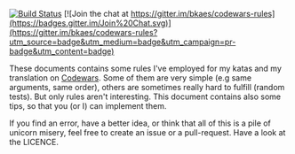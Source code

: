 [![Build Status](https://travis-ci.org/bkaes/codewars-rules.svg?branch=master)](https://travis-ci.org/bkaes/codewars-rules) [![Join the chat at https://gitter.im/bkaes/codewars-rules](https://badges.gitter.im/Join%20Chat.svg)](https://gitter.im/bkaes/codewars-rules?utm_source=badge&utm_medium=badge&utm_campaign=pr-badge&utm_content=badge) 

These documents contains some rules I've employed for my katas and my translation on [Codewars]. Some of them are very simple (e.g same arguments, same order), others are sometimes really hard to fulfill (random tests). But only rules aren't interesting. This document contains also some tips, so that you (or I) can implement them.

If you find an error, have a better idea, or think that all of this is a pile of unicorn misery, feel free to create an issue or a pull-request. Have a look at the LICENCE.

 [Codewars]: http://www.codewars.com
